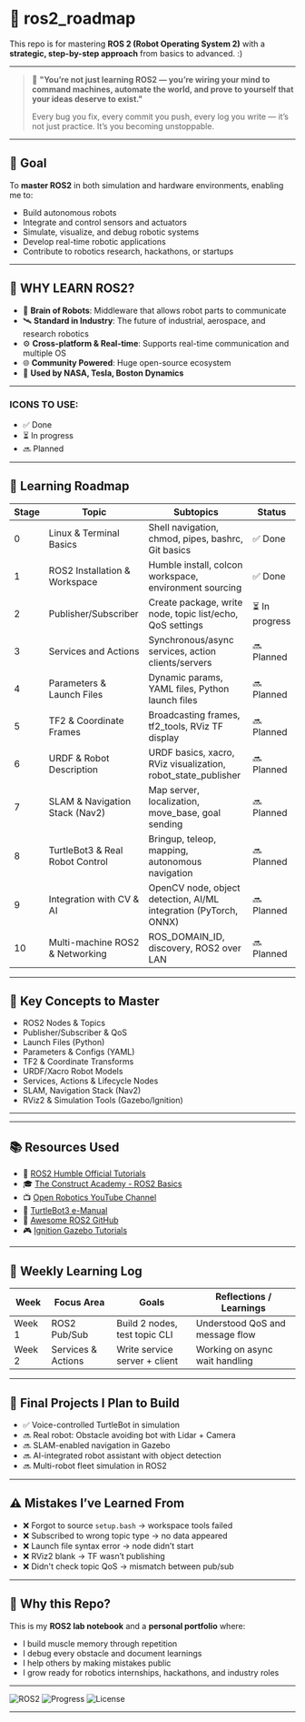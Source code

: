 # 🤖 ros2_roadmap

This repo is for mastering **ROS 2 (Robot Operating System 2)** with a **strategic, step-by-step approach** from basics to advanced. :)

---

> 🚀 **"You’re not just learning ROS2 — you’re wiring your mind to command machines, automate the world, and prove to yourself that your ideas deserve to exist."**
> 
> Every bug you fix, every commit you push, every log you write — it’s not just practice. It’s you becoming unstoppable.

---

## 🎯 Goal

To **master ROS2** in both simulation and hardware environments, enabling me to:

- Build autonomous robots  
- Integrate and control sensors and actuators  
- Simulate, visualize, and debug robotic systems  
- Develop real-time robotic applications  
- Contribute to robotics research, hackathons, or startups

---

## 🚀 WHY LEARN ROS2?

- 🧠 **Brain of Robots**: Middleware that allows robot parts to communicate  
- 🛰️ **Standard in Industry**: The future of industrial, aerospace, and research robotics  
- ⚙️ **Cross-platform & Real-time**: Supports real-time communication and multiple OS  
- 🌐 **Community Powered**: Huge open-source ecosystem  
- 🤖 **Used by NASA, Tesla, Boston Dynamics**  

---
### ICONS TO USE:  
- ✅ Done     
- ⏳ In progress 
- 🔜 Planned   
---
## 🧭 Learning Roadmap

| Stage | Topic                             | Subtopics                                                                 | Status        |
|-------|-----------------------------------|---------------------------------------------------------------------------|---------------|
| 0     | Linux & Terminal Basics           | Shell navigation, chmod, pipes, bashrc, Git basics                        | ✅ Done        |
| 1     | ROS2 Installation & Workspace     | Humble install, colcon workspace, environment sourcing                    | ✅ Done        |
| 2     | Publisher/Subscriber              | Create package, write node, topic list/echo, QoS settings                 | ⏳ In progress |
| 3     | Services and Actions              | Synchronous/async services, action clients/servers                        | 🔜 Planned     |
| 4     | Parameters & Launch Files         | Dynamic params, YAML files, Python launch files                           | 🔜 Planned     |
| 5     | TF2 & Coordinate Frames           | Broadcasting frames, tf2_tools, RViz TF display                           | 🔜 Planned     |
| 6     | URDF & Robot Description          | URDF basics, xacro, RViz visualization, robot_state_publisher             | 🔜 Planned     |
| 7     | SLAM & Navigation Stack (Nav2)    | Map server, localization, move_base, goal sending                         | 🔜 Planned     |
| 8     | TurtleBot3 & Real Robot Control   | Bringup, teleop, mapping, autonomous navigation                           | 🔜 Planned     |
| 9     | Integration with CV & AI          | OpenCV node, object detection, AI/ML integration (PyTorch, ONNX)         | 🔜 Planned     |
| 10    | Multi-machine ROS2 & Networking   | ROS_DOMAIN_ID, discovery, ROS2 over LAN                                   | 🔜 Planned     |

---

## 🧠 Key Concepts to Master

- ROS2 Nodes & Topics  
- Publisher/Subscriber & QoS  
- Launch Files (Python)  
- Parameters & Configs (YAML)  
- TF2 & Coordinate Transforms  
- URDF/Xacro Robot Models  
- Services, Actions & Lifecycle Nodes  
- SLAM, Navigation Stack (Nav2)  
- RViz2 & Simulation Tools (Gazebo/Ignition)

---


---

## 📚 Resources Used

- 📘 [ROS2 Humble Official Tutorials](https://docs.ros.org/en/humble/index.html)  
- 🎓 [The Construct Academy - ROS2 Basics](https://www.theconstructsim.com/ros2/)  
- 📺 [Open Robotics YouTube Channel](https://www.youtube.com/@OpenRoboticsOrg)  
- 🐢 [TurtleBot3 e-Manual](https://emanual.robotis.com/docs/en/platform/turtlebot3/)  
- 📘 [Awesome ROS2 GitHub](https://github.com/fkromer/awesome-ros2)  
- 🎮 [Ignition Gazebo Tutorials](https://ignitionrobotics.org/docs)

---

## 📆 Weekly Learning Log

| Week     | Focus Area                 | Goals                                  | Reflections / Learnings                        |
|----------|----------------------------|----------------------------------------|------------------------------------------------|
| Week 1   | ROS2 Pub/Sub               | Build 2 nodes, test topic CLI          | Understood QoS and message flow                |
| Week 2   | Services & Actions         | Write service server + client          | Working on async wait handling                 |

---

## 🎯 Final Projects I Plan to Build

- ✅ Voice-controlled TurtleBot in simulation  
- 🔜 Real robot: Obstacle avoiding bot with Lidar + Camera  
- 🔜 SLAM-enabled navigation in Gazebo  
- 🔜 AI-integrated robot assistant with object detection  
- 🔜 Multi-robot fleet simulation in ROS2  

---

## ⚠️ Mistakes I’ve Learned From

- ❌ Forgot to source `setup.bash` → workspace tools failed  
- ❌ Subscribed to wrong topic type → no data appeared  
- ❌ Launch file syntax error → node didn’t start  
- ❌ RViz2 blank → TF wasn’t publishing  
- ❌ Didn't check topic QoS → mismatch between pub/sub

---

## 📌 Why this Repo?

This is my **ROS2 lab notebook** and a **personal portfolio** where:

- I build muscle memory through repetition  
- I debug every obstacle and document learnings  
- I help others by making mistakes public  
- I grow ready for robotics internships, hackathons, and industry roles  

---

![ROS2](https://img.shields.io/badge/ROS2-Humble-blue)
![Progress](https://img.shields.io/badge/Progress-25%25-yellow)
![License](https://img.shields.io/github/license/rohithbalaji_engineer/ros2_roadmap)

---




